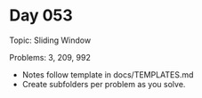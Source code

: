 # Day 053

Topic: Sliding Window

Problems: 3, 209, 992

- Notes follow template in docs/TEMPLATES.md
- Create subfolders per problem as you solve.